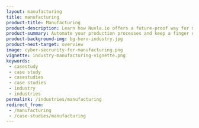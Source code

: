 ```yaml
---
layout: manufacturing
title: manufacturing
product-title: Manufacturing
product-description: Learn how Nuvla.io offers a future-proof way for manufacturers to monitor production and track assets.
product-summary: Automate your production processes and keep a finger on the pulse of your organisation.
product-background-img: bg-hero-industry.jpg
product-next-target: overview
image: cyber-secrurity-for-manufacturing.png
vignette: industry-manufacturing-vignette.png
keywords:
 - casestudy
 - case study
 - casestudies
 - case studies
 - industry
 - industries
permalink: /industries/manufacturing
redirect_from:
 - /manufacturing
 - /case-studies/manufacturing
---
```

